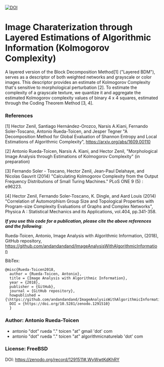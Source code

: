 [![DOI](https://zenodo.org/badge/136833836.svg)](https://zenodo.org/badge/latestdoi/136833836)


# Image Charaterization through Layered Estimations of Algorithmic Information (Kolmogorov Complexity)

A layered version of the Block Decomposition Method[1] ("Layered BDM"), serves as a descriptor of both weighted networks and grayscale or color images.  This descriptor provides an estimate of Kolmogorov Complexity that's sensitive to morphological perturbation [2].  To estimate the complexity of a grayscale texture, we quantize it and aggregate the estimated Kolmogorov complexity values of binary 4 x 4 squares, estimated through the Coding Theorem Method [3, 4].

### References
[1] Hector Zenil, Santiago Hernández-Orozco, Narsis A.Kiani, Fernando Soler-Toscano, Antonio Rueda-Toicen, and Jesper Tegner "A Decomposition Method for Global Evaluation of Shannon Entropy and Local Estimations of Algorithmic Complexity", https://arxiv.org/abs/1609.00110

[2] Antonio Rueda-Toicen, Narsis A. Kiani, and Hector Zenil, "Morphological Image Analysis through Estimations of Kolmogorov Complexity" (in preparation)

[3] Fernando Soler - Toscano, Hector Zenil, Jean-Paul Delahaye, and Nicolas Gauvrit (2014) "Calculating Kolmogorov Complexity from the Output Frequency Distributions of Small Turing Machines." PLoS ONE 9 (5) : e96223.

[4] Hector Zenil, Fernando Soler-Toscano, K. Dingle, and Aard Louis (2014) "Correlation of Automorphism Group Size and Topological Properties with Program-size Complexity Evaluations of Graphs and Complex Networks", Physica A : Statistical Mechanics and its Applications, vol.404, pp.341-358. 

***If you use this code for a publication, please cite the above references and the following***:

Rueda-Toicen, Antonio, Image Analysis with Algorithmic Information, (2018), GitHub repository, https://github.com/andandandand/ImageAnalysisWithAlgorithmicInformation

BibTex:
```
@misc{Rueda-Toicen2018,
  author = {Rueda-Toicen, Antonio},
  title = {Image Analysis with Algorithmic Information},
  year = {2018},
  publisher = {GitHub},
  journal = {GitHub repository},
  howpublished = {\https://github.com/andandandand/ImageAnalysisWithAlgorithmicInformation},
  DOI = {https://doi.org/10.5281/zenodo.1291510}
  }
```

### Author: Antonio Rueda-Toicen
- antonio "dot" rueda "." toicen "at" gmail 'dot' com
- antonio "dot" rueda "." toicen "at" algorithmicnaturelab 'dot' com

### License: FreeBSD 

DOI: https://zenodo.org/record/1291511#.WyWwtKdKhRY
